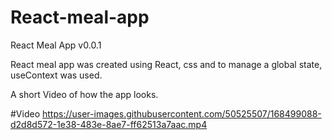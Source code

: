 # React-meal-app
React Meal App v0.0.1

React meal app was created using React, css and to manage a global state, useContext was used.

A short Video of how the app looks.

#Video
https://user-images.githubusercontent.com/50525507/168499088-d2d8d572-1e38-483e-8ae7-ff62513a7aac.mp4

